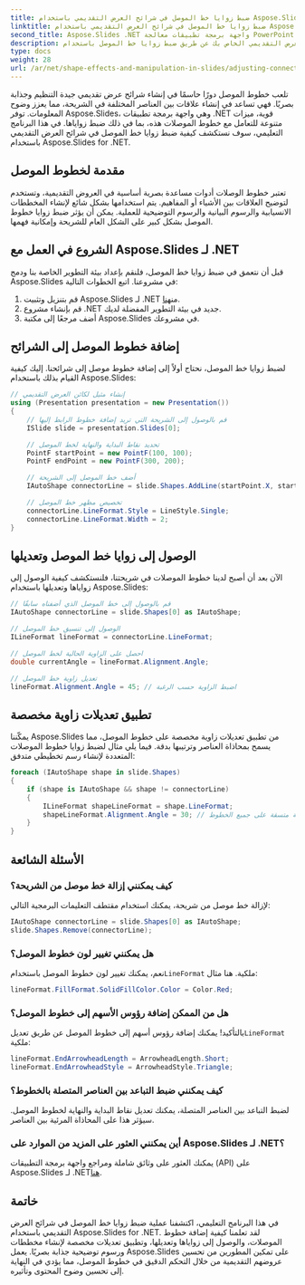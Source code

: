 ```yaml
---
title: ضبط زوايا خط الموصل في شرائح العرض التقديمي باستخدام Aspose.Slides
linktitle: ضبط زوايا خط الموصل في شرائح العرض التقديمي باستخدام Aspose.Slides
second_title: Aspose.Slides .NET واجهة برمجة تطبيقات معالجة PowerPoint
description: تعرف على كيفية تحسين شرائح العرض التقديمي الخاص بك عن طريق ضبط زوايا خط الموصل باستخدام Aspose.Slides for .NET. دليل خطوة بخطوة مع أمثلة التعليمات البرمجية.
type: docs
weight: 28
url: /ar/net/shape-effects-and-manipulation-in-slides/adjusting-connector-line-angles/
---
```


تلعب خطوط الموصل دورًا حاسمًا في إنشاء شرائح عرض تقديمي جيدة التنظيم وجذابة بصريًا. فهي تساعد في إنشاء علاقات بين العناصر المختلفة في الشريحة، مما يعزز وضوح المعلومات. توفر Aspose.Slides، وهي واجهة برمجة تطبيقات .NET قوية، ميزات متنوعة للتعامل مع خطوط الموصلات هذه، بما في ذلك ضبط زواياها. في هذا البرنامج التعليمي، سوف نستكشف كيفية ضبط زوايا خط الموصل في شرائح العرض التقديمي باستخدام Aspose.Slides for .NET.

## مقدمة لخطوط الموصل

تعتبر خطوط الوصلات أدوات مساعدة بصرية أساسية في العروض التقديمية، وتستخدم لتوضيح العلاقات بين الأشياء أو المفاهيم. يتم استخدامها بشكل شائع لإنشاء المخططات الانسيابية والرسوم البيانية والرسوم التوضيحية للعملية. يمكن أن يؤثر ضبط زوايا خطوط الموصل بشكل كبير على الشكل العام للشريحة وإمكانية فهمها.

## الشروع في العمل مع Aspose.Slides لـ .NET

قبل أن نتعمق في ضبط زوايا خط الموصل، فلنقم بإعداد بيئة التطوير الخاصة بنا ودمج Aspose.Slides في مشروعنا. اتبع الخطوات التالية:

1. قم بتنزيل وتثبيت Aspose.Slides لـ .NET من[هنا](https://releases.aspose.com/slides/net/).
2. قم بإنشاء مشروع .NET جديد في بيئة التطوير المفضلة لديك.
3. أضف مرجعًا إلى مكتبة Aspose.Slides في مشروعك.

## إضافة خطوط الموصل إلى الشرائح

لضبط زوايا خط الموصل، نحتاج أولاً إلى إضافة خطوط موصل إلى شرائحنا. إليك كيفية القيام بذلك باستخدام Aspose.Slides:

```csharp
// إنشاء مثيل لكائن العرض التقديمي
using (Presentation presentation = new Presentation())
{
    // قم بالوصول إلى الشريحة التي تريد إضافة خطوط الرابط إليها
    ISlide slide = presentation.Slides[0];

    // تحديد نقاط البداية والنهاية لخط الموصل
    PointF startPoint = new PointF(100, 100);
    PointF endPoint = new PointF(300, 200);

    // أضف خط الموصل إلى الشريحة
    IAutoShape connectorLine = slide.Shapes.AddLine(startPoint.X, startPoint.Y, endPoint.X, endPoint.Y);

    // تخصيص مظهر خط الموصل
    connectorLine.LineFormat.Style = LineStyle.Single;
    connectorLine.LineFormat.Width = 2;
}
```

## الوصول إلى زوايا خط الموصل وتعديلها

الآن بعد أن أصبح لدينا خطوط الموصلات في شريحتنا، فلنستكشف كيفية الوصول إلى زواياها وتعديلها باستخدام Aspose.Slides:

```csharp
// قم بالوصول إلى خط الموصل الذي أضفناه سابقًا
IAutoShape connectorLine = slide.Shapes[0] as IAutoShape;

// الوصول إلى تنسيق خط الموصل
ILineFormat lineFormat = connectorLine.LineFormat;

// احصل على الزاوية الحالية لخط الموصل
double currentAngle = lineFormat.Alignment.Angle;

// تعديل زاوية خط الموصل
lineFormat.Alignment.Angle = 45; // اضبط الزاوية حسب الرغبة
```

## تطبيق تعديلات زاوية مخصصة

يمكّننا Aspose.Slides من تطبيق تعديلات زاوية مخصصة على خطوط الموصل، مما يسمح بمحاذاة العناصر وترتيبها بدقة. فيما يلي مثال لضبط زوايا خطوط الموصلات المتعددة لإنشاء رسم تخطيطي متدفق:

```csharp
foreach (IAutoShape shape in slide.Shapes)
{
    if (shape is IAutoShape && shape != connectorLine)
    {
        ILineFormat shapeLineFormat = shape.LineFormat;
        shapeLineFormat.Alignment.Angle = 30; // تطبيق زاوية متسقة على جميع الخطوط
    }
}
```

## الأسئلة الشائعة

### كيف يمكنني إزالة خط موصل من الشريحة؟

لإزالة خط موصل من شريحة، يمكنك استخدام مقتطف التعليمات البرمجية التالي:

```csharp
IAutoShape connectorLine = slide.Shapes[0] as IAutoShape;
slide.Shapes.Remove(connectorLine);
```

### هل يمكنني تغيير لون خطوط الموصل؟

 نعم، يمكنك تغيير لون خطوط الموصل باستخدام`LineFormat` ملكية. هنا مثال:

```csharp
lineFormat.FillFormat.SolidFillColor.Color = Color.Red;
```

### هل من الممكن إضافة رؤوس الأسهم إلى خطوط الموصل؟

 بالتأكيد! يمكنك إضافة رؤوس أسهم إلى خطوط الموصل عن طريق تعديل`LineFormat` ملكية:

```csharp
lineFormat.EndArrowheadLength = ArrowheadLength.Short;
lineFormat.EndArrowheadStyle = ArrowheadStyle.Triangle;
```

### كيف يمكنني ضبط التباعد بين العناصر المتصلة بالخطوط؟

لضبط التباعد بين العناصر المتصلة، يمكنك تعديل نقاط البداية والنهاية لخطوط الموصل. سيؤثر هذا على المحاذاة المرئية بين العناصر.

### أين يمكنني العثور على المزيد من الموارد على Aspose.Slides لـ .NET؟

يمكنك العثور على وثائق شاملة ومراجع واجهة برمجة التطبيقات (API) على Aspose.Slides لـ .NET[هنا](https://reference.aspose.com/slides/net/).

## خاتمة

في هذا البرنامج التعليمي، اكتشفنا عملية ضبط زوايا خط الموصل في شرائح العرض التقديمي باستخدام Aspose.Slides for .NET. لقد تعلمنا كيفية إضافة خطوط الموصلات، والوصول إلى زواياها وتعديلها، وتطبيق تعديلات مخصصة لإنشاء مخططات ورسوم توضيحية جذابة بصريًا. يعمل Aspose.Slides على تمكين المطورين من تحسين عروضهم التقديمية من خلال التحكم الدقيق في خطوط الموصل، مما يؤدي في النهاية إلى تحسين وضوح المحتوى وتأثيره.